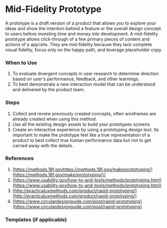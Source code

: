 # Mid-Fidelity Prototype

A prototype is a draft version of a product that allows you to explore your ideas and show the intention behind a feature or the overall design concept to users before investing time and money into development. A mid-fidelity prototype allows click-through of a few primary pieces of content and actions of a app/site. They are mid-fidelity because they lack complete visual fidelity, focus only on the happy path, and leverage placeholder copy.

### When to Use

1. To evaluate divergent concepts in user research to determine direction based on user's performance, feedback, and other learnings.
2. To best demonstrate a new interaction model that can be understood and delivered by the product team.

### Steps

1. Collect and review previously created concepts, often wireframes are already created when using this method.
2. Use all the existing design assets to build your prototypes screens.
3. Create an interactive experience by using a prototyping design tool. Its important to make the prototype feel like a true representation of a product to best collect true human performance data but not to get carried away with the details.

### References

1. [https://methods.18f.govhttps://methods.18f.gov/make/prototyping/](https://methods.18f.gov/make/prototyping/)/
2. [https://www.usability.gov/how-to-and-tools/methods/prototyping.html](https://www.usability.gov/how-to-and-tools/methods/prototyping.html)
3. [http://practicaluxmethods.com/product/rapid-prototyping/](http://practicaluxmethods.com/product/rapid-prototyping/)
4. [https://www.circulardesignguide.com/post/rapid-prototyping](https://www.circulardesignguide.com/post/rapid-prototyping)

### Templates \(if applicable\)



